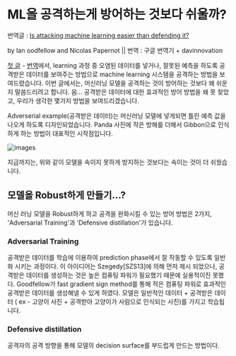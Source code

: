 # ML을 공격하는게 방어하는 것보다 쉬울까?

번역글 : [Is attacking machine learning easier than defending it?](http://www.cleverhans.io/security/privacy/ml/2017/02/15/why-attacking-machine-learning-is-easier-than-defending-it.html)

by Ian oodfellow and Nicolas Papernot || 번역 : 구글 번역기 + davinnovation

[첫 글](http://www.cleverhans.io/security/privacy/ml/2016/12/15/breaking-things-is-easy.html) - [번역]()에서, learning 과정 중 오염된 데이터를 넣거나, 잘못된 예측을 하도록 공격받은 데이터를 보여주는 방법으로 machine learning 시스템을 공격하는 방법을 보여드렸습니다. 이번 글에서는, 머신러닝 모델을 공격하는 것이 방어하는 것보다 왜 쉬운지 말씀드리려고 합니다. 음... 공격받은 데이터에 대한 효과적인 방어 방법을 왜 못 찾았고, 우리가 생각한 몇가지 방법을 보여드리겠습니다. 

Adverserial example(공격받은 데이터)는 머신러닝 모델에 넣게되면 틀린 예측 값을 나오게 하도록 디자인되었습니다. Panda 사진에 작은 방해를 더해서 Gibbon으로 인식하게 하는 방법이 대표적인 시작점입니다.

![images](http://cleverhans.io/assets/adversarial-example.png)


지금까지는, 위와 같이 모델을 속이지 못하게 방지하는 것보다는 속이는 것이 더 쉬웠습니다.

## 모델을 Robust하게 만들기...?

머신 러닝 모델을 Robust하게 하고 공격을 완화시킬 수 있는 방어 방법은 2가지, 'Adversarial Training'과 'Defensive distillation'가 있습니다.

### Adversarial Training

공격받은 데이터를 학습에 이용하여 prediction phase에서 잘 작동할 수 있도록 일반화 시키는 과정이다. 이 아이디어는 Szegedy[SZS13]에 의해 먼저 제시 되었으나, 공격받은 데이터를 생성하는 것은 높은 컴퓨팅 파워가 필요했기 때문에 실용적이진 못했다. Goodfellow가 fast gradient sign method를 통해 적은 컴퓨팅 파워로 효과적인 공격받은 데이터를 생성해낼 수 있게 하였다. 모델은 일반적인 데이터 + 공격받은 데이터 ( ex - 고양이 사진 + 공격받아 고양이가 사람으로 인식되는 사진)를 가지고 학습됩니다.

### Defensive distillation

공격자의 공격 방향을 통해 모델의 decision surface를 부드럽게 만드는 방법이다.
